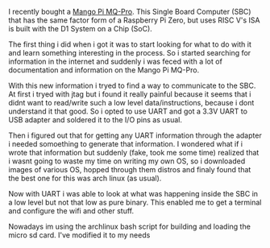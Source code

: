 I recently bought a [Mango Pi MQ-Pro](https://github.com/mangopi-sbc/MQ-Pro). This Single Board Computer (SBC) that has the same factor form of a Raspberry Pi Zero, but uses RISC V's ISA is built with the D1 System on a Chip (SoC). 

The first thing i did when i got it was to start looking for what to do with it and learn something interesting in the process. So i started searching for information in the internet and suddenly i was feced with a lot of documentation and information on the Mango Pi MQ-Pro.

With this new information i tryed to find a way to communicate to the SBC. At first i tryed with jtag but i found it really painful because it seems that i didnt want to read/write such a low level data/instructions, because i dont understand it that good. So i opted to use UART and got a 3.3V UART to USB adapter and soldered it to the I/O pins as usual.

Then i figured out that for getting any UART information through the adapter i needed somoething to generate that information. I wondered what if i wrote that information but suddenly (fake, took me some time) realized that i wasnt going to waste my time on writing my own OS, so i downloaded images of various OS, hopped through them distros and finaly found that the best one for this was arch linux (as usual).

Now with UART i was able to look at what was happening inside the SBC in a low level but not that low as pure binary. This enabled me to get a terminal and configure the wifi and other stuff.

Nowadays im using the archlinux bash script for building and loading the micro sd card. I've modified it to my needs
